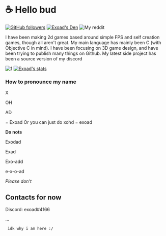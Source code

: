 # ☕ Hello bud
[![GitHub followers](https://img.shields.io/github/followers/exoad?style=for-the-badge)](https://github.com/exoad?tab=followers)
[![Exoad's Den](https://img.shields.io/discord/792194075599568926?style=for-the-badge)](https://discord.gg/akrWKWeN)
![My reddit](https://img.shields.io/reddit/user-karma/link/Chunkyfungus123?style=for-the-badge)

I have been making 2d games based around simple FPS and self creation games, though all aren't great. My main language has mainly been C (with Objective C in mind). I have been focusing on 3D game design, and have been trying to publish many things on Github. My latest side project has been a source version of my discord

![1](https://github-readme-stats.vercel.app/api/top-langs/?username=exoad&theme=calm)
[![Exoad's stats](https://github-readme-stats.vercel.app/api?username=exoad&theme=calm)](https://github.com/anuraghazra/github-readme-stats)

### How to pronounce my name
X

OH

AD

= Exoad
Or you can just do xohd = exoad

**Do nots**

Exodad

Exad

Exo-add

e-x-o-ad

*Please don't*


## Contacts for now

Discord: exoad#4166

...

     idk why i am here :/
